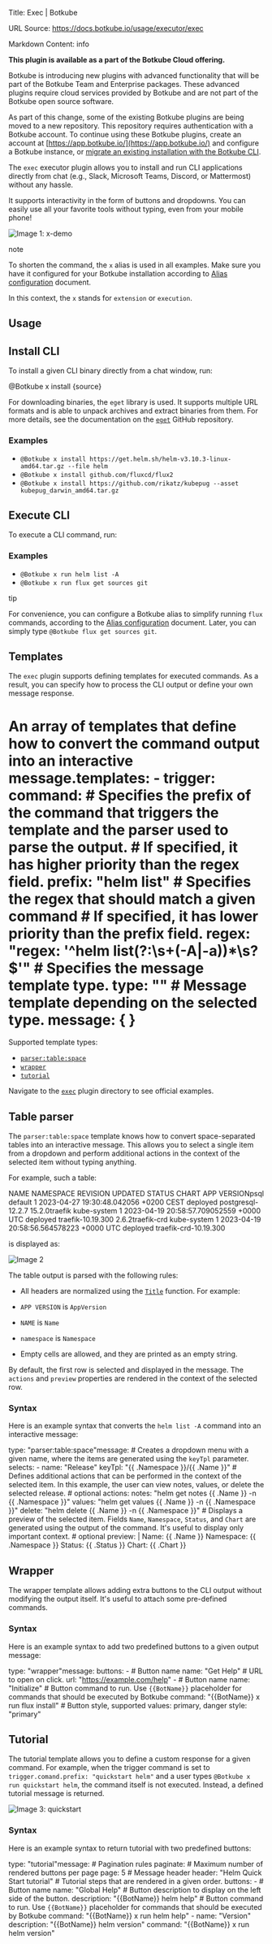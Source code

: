 Title: Exec | Botkube

URL Source: https://docs.botkube.io/usage/executor/exec

Markdown Content:
info

**This plugin is available as a part of the Botkube Cloud offering.**

Botkube is introducing new plugins with advanced functionality that will be part of the Botkube Team and Enterprise packages. These advanced plugins require cloud services provided by Botkube and are not part of the Botkube open source software.

As part of this change, some of the existing Botkube plugins are being moved to a new repository. This repository requires authentication with a Botkube account. To continue using these Botkube plugins, create an account at [https://app.botkube.io/](https://app.botkube.io/) and configure a Botkube instance, or [migrate an existing installation with the Botkube CLI](https://docs.botkube.io/cli/migrating-installation-to-botkube-cloud).

The `exec` executor plugin allows you to install and run CLI applications directly from chat (e.g., Slack, Microsoft Teams, Discord, or Mattermost) without any hassle.

It supports interactivity in the form of buttons and dropdowns. You can easily use all your favorite tools without typing, even from your mobile phone!

![Image 1: x-demo](https://docs.botkube.io/assets/images/demo-x-4688ed782a472e4effe166a85a55ec92.gif)

note

To shorten the command, the `x` alias is used in all examples. Make sure you have it configured for your Botkube installation according to [Alias configuration](https://docs.botkube.io/configuration/alias) document.

In this context, the `x` stands for `extension` or `execution`.

Usage
-----

Install CLI[​](#install-cli"DirectlinktoInstallCLI")
---------------------------------------------------------

To install a given CLI binary directly from a chat window, run:

@Botkube x install {source}

For downloading binaries, the `eget` library is used. It supports multiple URL formats and is able to unpack archives and extract binaries from them. For more details, see the documentation on the [`eget`](https://github.com/zyedidia/eget) GitHub repository.

### Examples[​](#examples"DirectlinktoExamples")

*   `@Botkube x install https://get.helm.sh/helm-v3.10.3-linux-amd64.tar.gz --file helm`
*   `@Botkube x install github.com/fluxcd/flux2`
*   `@Botkube x install https://github.com/rikatz/kubepug --asset kubepug_darwin_amd64.tar.gz`

Execute CLI[​](#execute-cli"DirectlinktoExecuteCLI")
---------------------------------------------------------

To execute a CLI command, run:

### Examples[​](#examples-1"DirectlinktoExamples")

*   `@Botkube x run helm list -A`
*   `@Botkube x run flux get sources git`

tip

For convenience, you can configure a Botkube alias to simplify running `flux` commands, according to the [Alias configuration](https://docs.botkube.io/configuration/alias) document. Later, you can simply type `@Botkube flux get sources git`.

Templates
---------

The `exec` plugin supports defining templates for executed commands. As a result, you can specify how to process the CLI output or define your own message response.

# An array of templates that define how to convert the command output into an interactive message.templates:  - trigger:      command:        # Specifies the prefix of the command that triggers the template and the parser used to parse the output.        # If specified, it has higher priority than the regex field.        prefix: "helm list"        # Specifies the regex that should match a given command        # If specified, it has lower priority than the prefix field.        regex: "regex: '^helm list(?:\s+(-A|-a))*\s?$'"    # Specifies the message template type.    type: ""    # Message template depending on the selected type.    message: { }

Supported template types:

*   [`parser:table:space`](#table-parser)
*   [`wrapper`](#wrapper)
*   [`tutorial`](#tutorial)

Navigate to the [`exec`](https://github.com/kubeshop/botkube/tree/main/cmd/executor/x/templates) plugin directory to see official examples.

Table parser[​](#table-parser"DirectlinktoTableparser")
------------------------------------------------------------

The `parser:table:space` template knows how to convert space-separated tables into an interactive message. This allows you to select a single item from a dropdown and perform additional actions in the context of the selected item without typing anything.

For example, such a table:

NAME        NAMESPACE   REVISION    UPDATED                                 STATUS      CHART                   APP VERSIONpsql        default     1           2023-04-27 19:30:48.042056 +0200 CEST   deployed    postgresql-12.2.7       15.2.0traefik     kube-system 1           2023-04-19 20:58:57.709052559 +0000 UTC deployed    traefik-10.19.300       2.6.2traefik-crd kube-system 1           2023-04-19 20:58:56.564578223 +0000 UTC deployed    traefik-crd-10.19.300

is displayed as:

![Image 2](https://docs.botkube.io/assets/images/parsed-space-table-06a88b31df0278fe1d0add0a533cad39.png)

The table output is parsed with the following rules:

*   All headers are normalized using the [`Title`](https://pkg.go.dev/golang.org/x/text/cases#Title) function. For example:

*   `APP VERSION` is `AppVersion`
*   `NAME` is `Name`
*   `namespace` is `Namespace`
*   Empty cells are allowed, and they are printed as an empty string.


By default, the first row is selected and displayed in the message. The `actions` and `preview` properties are rendered in the context of the selected row.

### Syntax[​](#syntax"DirectlinktoSyntax")

Here is an example syntax that converts the `helm list -A` command into an interactive message:

type: "parser:table:space"message:  # Creates a dropdown menu with a given name, where the items are generated using the `keyTpl` parameter.  selects:    - name: "Release"      keyTpl: "{{ .Namespace }}/{{ .Name }}"  # Defines additional actions that can be performed in the context of the selected item. In this example, the user can view notes, values, or delete the selected release.  # optional  actions:    notes: "helm get notes  {{ .Name }} -n {{ .Namespace }}"    values: "helm get values {{ .Name }} -n {{ .Namespace }}"    delete: "helm delete     {{ .Name }} -n {{ .Namespace }}"  # Displays a preview of the selected item. Fields `Name`, `Namespace`, `Status`, and `Chart` are generated using the output of the command. It's useful to display only important context.  # optional  preview: |    Name:        {{ .Name }}    Namespace:   {{ .Namespace }}    Status:      {{ .Status }}    Chart:       {{ .Chart }}

Wrapper[​](#wrapper"DirectlinktoWrapper")
---------------------------------------------

The wrapper template allows adding extra buttons to the CLI output without modifying the output itself. It's useful to attach some pre-defined commands.

### Syntax[​](#syntax-1"DirectlinktoSyntax")

Here is an example syntax to add two predefined buttons to a given output message:

type: "wrapper"message:  buttons:    - # Button name      name: "Get Help"      # URL to open on click.      url: "https://example.com/help"    - # Button name      name: "Initialize"      # Button command to run. Use `{{BotName}}` placeholder for commands that should be executed by Botkube      command: "{{BotName}} x run flux install"      # Button style, supported values: primary, danger      style: "primary"

Tutorial[​](#tutorial"DirectlinktoTutorial")
------------------------------------------------

The tutorial template allows you to define a custom response for a given command. For example, when the trigger command is set to `trigger.comand.prefix: "quickstart helm"` and a user types `@Botkube x run quickstart helm`, the command itself is not executed. Instead, a defined tutorial message is returned.

![Image 3: quickstart](https://docs.botkube.io/assets/images/x-quickstart-86393ed0336f9822d31c6ad970d586ce.png)

### Syntax[​](#syntax-2"DirectlinktoSyntax")

Here is an example syntax to return tutorial with two predefined buttons:

type: "tutorial"message:  # Pagination rules  paginate:    # Maximum number of rendered buttons per page    page: 5  # Message header  header: "Helm Quick Start tutorial"  # Tutorial steps that are rendered in a given order.  buttons:    - # Button name      name: "Global Help"      # Button description to display on the left side of the button.      description: "{{BotName}} helm help"      # Button command to run. Use `{{BotName}}` placeholder for commands that should be executed by Botkube      command: "{{BotName}} x run helm help"    - name: "Version"      description: "{{BotName}} helm version"      command: "{{BotName}} x run helm version"
